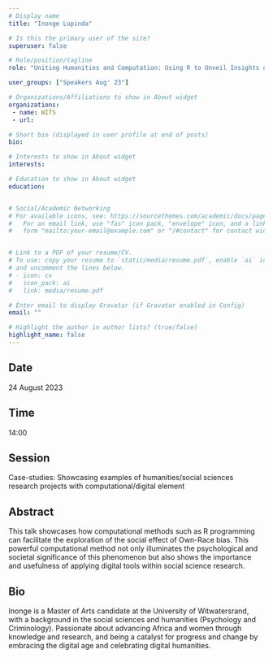 ```yaml
---
# Display name
title: "Inonge Lupinda"

# Is this the primary user of the site?
superuser: false

# Role/position/tagline
role: "Uniting Humanities and Computation: Using R to Unveil Insights on the Own-Race Bias Effect"

user_groups: ["Speakers Aug' 23"]

# Organizations/Affiliations to show in About widget
organizations:
 - name: WITS
 - url: 

# Short bio (displayed in user profile at end of posts)
bio: 

# Interests to show in About widget
interests: 

# Education to show in About widget
education:


# Social/Academic Networking
# For available icons, see: https://sourcethemes.com/academic/docs/page-builder/#icons
#   For an email link, use "fas" icon pack, "envelope" icon, and a link in the
#   form "mailto:your-email@example.com" or "/#contact" for contact widget.


# Link to a PDF of your resume/CV.
# To use: copy your resume to `static/media/resume.pdf`, enable `ai` icons in `params.toml`, 
# and uncomment the lines below.
# - icon: cv
#   icon_pack: ai
#   link: media/resume.pdf

# Enter email to display Gravatar (if Gravatar enabled in Config)
email: ""

# Highlight the author in author lists? (true/false)
highlight_name: false
---
```


## Date

24 August 2023

## Time

14:00

## Session

Case-studies: Showcasing examples of humanities/social sciences research projects with computational/digital element

## Abstract

This talk showcases how computational methods such as R programming can facilitate the exploration of the social effect of Own-Race bias. This powerful computational method not only illuminates the psychological and societal significance of this phenomenon but also shows the importance and usefulness of applying digital tools within social science research.

## Bio

Inonge is a Master of Arts candidate at the University of Witwatersrand, with a background in the social sciences and humanities (Psychology and Criminology). Passionate about advancing Africa and women through knowledge and research, and being a catalyst for progress and change by embracing the digital age and celebrating digital humanities.
